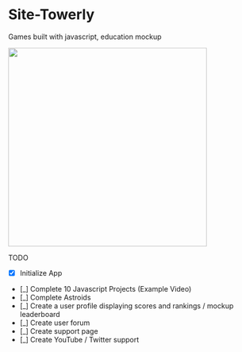 # Site-Towerly
Games built with javascript, education mockup 

<img src="https://raw.githubusercontent.com/Blissful-Inc/Webite-Towerly/master/images/towerly-logo.png?token=AODLIOAGYSUJJ2JD4EHWI7C7NBS6A" width="400" height="400">

TODO
- [x] Initialize App
- [_] Complete 10 Javascript Projects (Example Video)
- [_] Complete Astroids
- [_] Create a user profile displaying scores and rankings / mockup leaderboard
- [_] Create user forum
- [_] Create support page
- [_] Create YouTube / Twitter support








